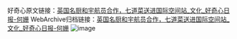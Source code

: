 好奇心原文链接：[英国名厨和宇航员合作，七道菜送进国际空间站_文化_好奇心日报-何姗](https://www.qdaily.com/articles/9413.html)
WebArchive归档链接：[英国名厨和宇航员合作，七道菜送进国际空间站_文化_好奇心日报-何姗](http://web.archive.org/web/20190623154215/https://www.qdaily.com/articles/9413.html)
![image](http://ww3.sinaimg.cn/large/007d5XDply1g3vf7iqglnj30u02mub29)
